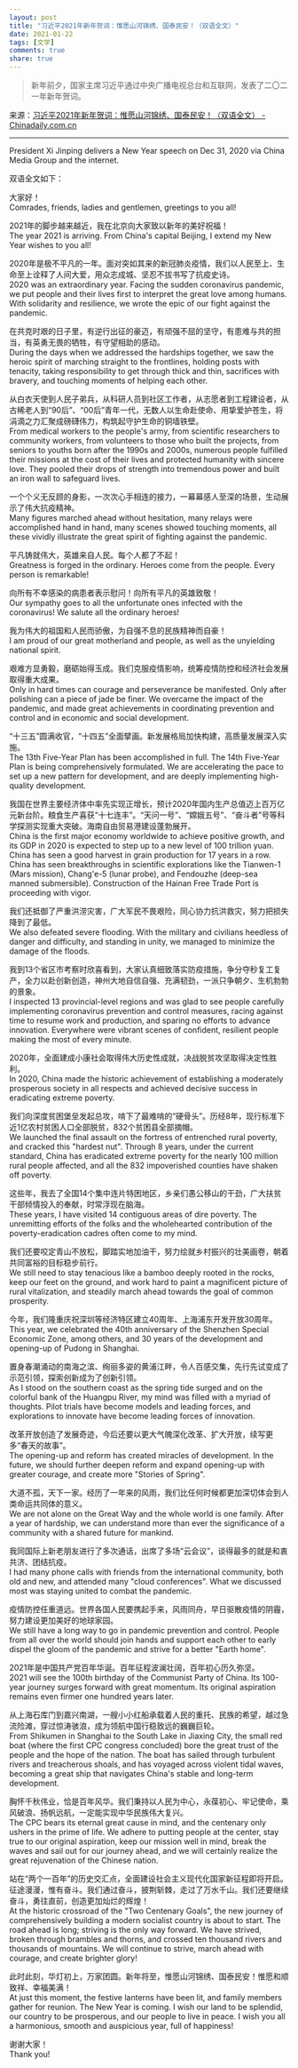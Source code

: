 ```yaml
---
layout: post
title: "习近平2021年新年贺词：惟愿山河锦绣、国泰民安！（双语全文）"
date: 2021-01-22
tags: [文学]
comments: true
share: true
---
```


> 新年前夕，国家主席习近平通过中央广播电视总台和互联网，发表了二〇二一年新年贺词。

来源：[习近平2021年新年贺词：惟愿山河锦绣、国泰民安！（双语全文） - Chinadaily.com.cn](https://language.chinadaily.com.cn/a/202012/31/WS5fedde5ba31024ad0ba9feb3.html)

---

President Xi Jinping delivers a New Year speech on Dec 31, 2020 via China Media Group and the internet. 

双语全文如下：
 
大家好！<br/>Comrades, friends, ladies and gentlemen, greetings to you all!
 
2021年的脚步越来越近，我在北京向大家致以新年的美好祝福！<br/>The year 2021 is arriving. From China's capital Beijing, I extend my New Year wishes to you all!
 
2020年是极不平凡的一年。面对突如其来的新冠肺炎疫情，我们以人民至上、生命至上诠释了人间大爱，用众志成城、坚忍不拔书写了抗疫史诗。<br/>2020 was an extraordinary year. Facing the sudden coronavirus pandemic, we put people and their lives first to interpret the great love among humans. With solidarity and resilience, we wrote the epic of our fight against the pandemic.
 
在共克时艰的日子里，有逆行出征的豪迈，有顽强不屈的坚守，有患难与共的担当，有英勇无畏的牺牲，有守望相助的感动。<br/>During the days when we addressed the hardships together, we saw the heroic spirit of marching straight to the frontlines, holding posts with tenacity, taking responsibility to get through thick and thin, sacrifices with bravery, and touching moments of helping each other.
 
从白衣天使到人民子弟兵，从科研人员到社区工作者，从志愿者到工程建设者，从古稀老人到“90后”、“00后”青年一代，无数人以生命赴使命、用挚爱护苍生，将涓滴之力汇聚成磅礴伟力，构筑起守护生命的铜墙铁壁。<br/>From medical workers to the people's army, from scientific researchers to community workers, from volunteers to those who built the projects, from seniors to youths born after the 1990s and 2000s, numerous people fulfilled their missions at the cost of their lives and protected humanity with sincere love. They pooled their drops of strength into tremendous power and built an iron wall to safeguard lives.
 
一个个义无反顾的身影，一次次心手相连的接力，一幕幕感人至深的场景，生动展示了伟大抗疫精神。<br/>Many figures marched ahead without hesitation, many relays were accomplished hand in hand, many scenes showed touching moments, all these vividly illustrate the great spirit of fighting against the pandemic.
 
平凡铸就伟大，英雄来自人民。每个人都了不起！<br/>Greatness is forged in the ordinary. Heroes come from the people. Every person is remarkable!
 
向所有不幸感染的病患者表示慰问！向所有平凡的英雄致敬！<br/>Our sympathy goes to all the unfortunate ones infected with the coronavirus! We salute all the ordinary heroes!
 
我为伟大的祖国和人民而骄傲，为自强不息的民族精神而自豪！<br/>I am proud of our great motherland and people, as well as the unyielding national spirit.
 
艰难方显勇毅，磨砺始得玉成。我们克服疫情影响，统筹疫情防控和经济社会发展取得重大成果。<br/>Only in hard times can courage and perseverance be manifested. Only after polishing can a piece of jade be finer. We overcame the impact of the pandemic, and made great achievements in coordinating prevention and control and in economic and social development.
 
“十三五”圆满收官，“十四五”全面擘画。新发展格局加快构建，高质量发展深入实施。<br/>The 13th Five-Year Plan has been accomplished in full. The 14th Five-Year Plan is being comprehensively formulated. We are accelerating the pace to set up a new pattern for development, and are deeply implementing high-quality development.
 
我国在世界主要经济体中率先实现正增长，预计2020年国内生产总值迈上百万亿元新台阶。粮食生产喜获“十七连丰”。“天问一号”、“嫦娥五号”、“奋斗者”号等科学探测实现重大突破。海南自由贸易港建设蓬勃展开。<br/>China is the first major economy worldwide to achieve positive growth, and its GDP in 2020 is expected to step up to a new level of 100 trillion yuan. China has seen a good harvest in grain production for 17 years in a row. China has seen breakthroughs in scientific explorations like the Tianwen-1 (Mars mission), Chang'e-5 (lunar probe), and Fendouzhe (deep-sea manned submersible). Construction of the Hainan Free Trade Port is proceeding with vigor.
 
我们还抵御了严重洪涝灾害，广大军民不畏艰险，同心协力抗洪救灾，努力把损失降到了最低。<br/>We also defeated severe flooding. With the military and civilians heedless of danger and difficulty, and standing in unity, we managed to minimize the damage of the floods.
 
我到13个省区市考察时欣喜看到，大家认真细致落实防疫措施，争分夺秒复工复产，全力以赴创新创造，神州大地自信自强、充满韧劲，一派只争朝夕、生机勃勃的景象。<br/>I inspected 13 provincial-level regions and was glad to see people carefully implementing coronavirus prevention and control measures, racing against time to resume work and production, and sparing no efforts to advance innovation. Everywhere were vibrant scenes of confident, resilient people making the most of every minute.
 
2020年，全面建成小康社会取得伟大历史性成就，决战脱贫攻坚取得决定性胜利。<br/>In 2020, China made the historic achievement of establishing a moderately prosperous society in all respects and achieved decisive success in eradicating extreme poverty.
 
我们向深度贫困堡垒发起总攻，啃下了最难啃的“硬骨头”。历经8年，现行标准下近1亿农村贫困人口全部脱贫，832个贫困县全部摘帽。<br/>We launched the final assault on the fortress of entrenched rural poverty, and cracked this "hardest nut". Through 8 years, under the current standard, China has eradicated extreme poverty for the nearly 100 million rural people affected, and all the 832 impoverished counties have shaken off poverty.
 
这些年，我去了全国14个集中连片特困地区，乡亲们愚公移山的干劲，广大扶贫干部倾情投入的奉献，时常浮现在脑海。<br/>These years, I have visited 14 contiguous areas of dire poverty. The unremitting efforts of the folks and the wholehearted contribution of the poverty-eradication cadres often come to my mind.
 
我们还要咬定青山不放松，脚踏实地加油干，努力绘就乡村振兴的壮美画卷，朝着共同富裕的目标稳步前行。<br/>We still need to stay tenacious like a bamboo deeply rooted in the rocks, keep our feet on the ground, and work hard to paint a magnificent picture of rural vitalization, and steadily march ahead towards the goal of common prosperity.
 
今年，我们隆重庆祝深圳等经济特区建立40周年、上海浦东开发开放30周年。<br/>This year, we celebrated the 40th anniversary of the Shenzhen Special Economic Zone, among others, and 30 years of the development and opening-up of Pudong in Shanghai.
 
置身春潮涌动的南海之滨、绚丽多姿的黄浦江畔，令人百感交集，先行先试变成了示范引领，探索创新成为了创新引领。<br/>As I stood on the southern coast as the spring tide surged and on the colorful bank of the Huangpu River, my mind was filled with a myriad of thoughts. Pilot trials have become models and leading forces, and explorations to innovate have become leading forces of innovation.
 
改革开放创造了发展奇迹，今后还要以更大气魄深化改革、扩大开放，续写更多“春天的故事”。<br/>The opening-up and reform has created miracles of development. In the future, we should further deepen reform and expand opening-up with greater courage, and create more "Stories of Spring".
 
大道不孤，天下一家。经历了一年来的风雨，我们比任何时候都更加深切体会到人类命运共同体的意义。<br/>We are not alone on the Great Way and the whole world is one family. After a year of hardship, we can understand more than ever the significance of a community with a shared future for mankind.
 
我同国际上新老朋友进行了多次通话，出席了多场“云会议”，谈得最多的就是和衷共济、团结抗疫。<br/>I had many phone calls with friends from the international community, both old and new, and attended many "cloud conferences". What we discussed most was staying united to combat the pandemic.
 
疫情防控任重道远。世界各国人民要携起手来，风雨同舟，早日驱散疫情的阴霾，努力建设更加美好的地球家园。<br/>We still have a long way to go in pandemic prevention and control. People from all over the world should join hands and support each other to early dispel the gloom of the pandemic and strive for a better "Earth home".
 
2021年是中国共产党百年华诞。百年征程波澜壮阔，百年初心历久弥坚。<br/>2021 will see the 100th birthday of the Communist Party of China. Its 100-year journey surges forward with great momentum. Its original aspiration remains even firmer one hundred years later.
 
从上海石库门到嘉兴南湖，一艘小小红船承载着人民的重托、民族的希望，越过急流险滩，穿过惊涛骇浪，成为领航中国行稳致远的巍巍巨轮。<br/>From Shikumen in Shanghai to the South Lake in Jiaxing City, the small red boat (where the first CPC congress concluded) bore the great trust of the people and the hope of the nation. The boat has sailed through turbulent rivers and treacherous shoals, and has voyaged across violent tidal waves, becoming a great ship that navigates China's stable and long-term development.
 
胸怀千秋伟业，恰是百年风华。我们秉持以人民为中心，永葆初心、牢记使命，乘风破浪、扬帆远航，一定能实现中华民族伟大复兴。<br/>The CPC bears its eternal great cause in mind, and the centenary only ushers in the prime of life. We adhere to putting people at the center, stay true to our original aspiration, keep our mission well in mind, break the waves and sail out for our journey ahead, and we will certainly realize the great rejuvenation of the Chinese nation.
 
站在“两个一百年”的历史交汇点，全面建设社会主义现代化国家新征程即将开启。征途漫漫，惟有奋斗。我们通过奋斗，披荆斩棘，走过了万水千山。我们还要继续奋斗，勇往直前，创造更加灿烂的辉煌！<br/>At the historic crossroad of the "Two Centenary Goals", the new journey of comprehensively building a modern socialist country is about to start. The road ahead is long; striving is the only way forward. We have strived, broken through brambles and thorns, and crossed ten thousand rivers and thousands of mountains. We will continue to strive, march ahead with courage, and create brighter glory!
 
此时此刻，华灯初上，万家团圆。新年将至，惟愿山河锦绣、国泰民安！惟愿和顺致祥、幸福美满！<br/>At just this moment, the festive lanterns have been lit, and family members gather for reunion. The New Year is coming. I wish our land to be splendid, our country to be prosperous, and our people to live in peace. I wish you all a harmonious, smooth and auspicious year, full of happiness!
 
谢谢大家！<br/>Thank you!